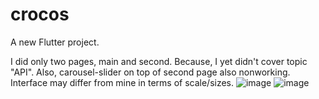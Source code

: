 # crocos

A new Flutter project.


I did only two pages, main and second. Because, I yet didn't cover topic "API". Also, carousel-slider on top of second page also nonworking. Interface may differ from mine in terms of scale/sizes. 
![image](https://user-images.githubusercontent.com/106386169/211238542-8271ecfa-0d31-45c8-a5ba-b8b60fbd6742.png)
![image](https://user-images.githubusercontent.com/106386169/211238551-dc568f1a-b7e2-41e1-8ebc-cec309ce9dc8.png)
